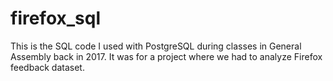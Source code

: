 # firefox_sql
This is the SQL code I used with PostgreSQL during classes in General Assembly back in 2017. It was for a project where we had to analyze Firefox feedback dataset.
